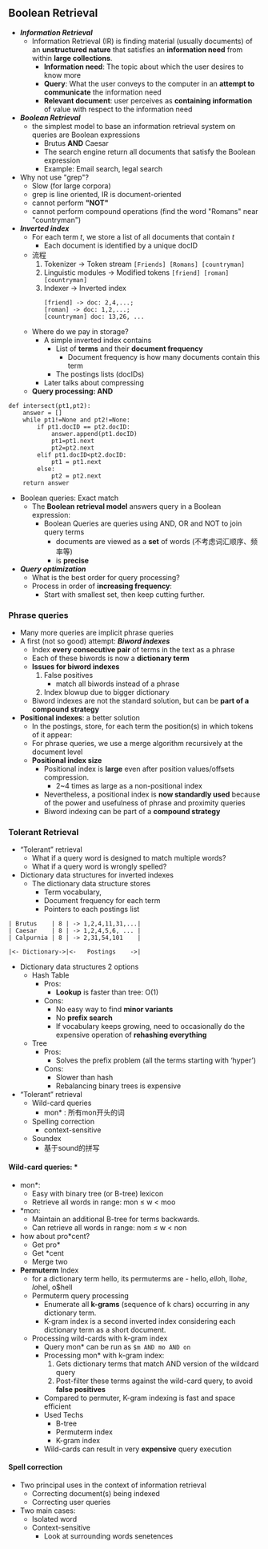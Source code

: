 
## Boolean Retrieval

- ***Information Retrieval***
  - Information Retrieval (IR) is finding material (usually documents) of an  **unstructured nature** that satisfies an **information need** from within **large collections**.
    - **Information need**: The topic about which the user desires to know more
    - **Query**: What the user conveys to the computer in an **attempt to communicate** the information need
    - **Relevant document**: user perceives as **containing information** of value with respect to the information need
- ***Boolean Retrieval***
  - the simplest model to base an information retrieval system on queries are Boolean expressions
    - Brutus **AND** Caesar
    - The search engine return all documents that satisfy the Boolean expression
    - Example: Email search, legal search
- Why not use "grep"?
  - Slow (for large corpora)
  - grep is line oriented, IR is document-oriented
  - cannot perform **"NOT"**
  - cannot perform compound operations (find the word "Romans" near "countryman")
- ***Inverted index***
  - For each term $t$, we store a list of all documents that contain $t$
    - Each document is identified by a unique docID
  - 流程
    1. Tokenizer -> Token stream `[Friends] [Romans] [countryman]`
    2. Linguistic modules -> Modified tokens `[friend] [roman] [countryman]`
    3. Indexer -> Inverted index  
        ```
        [friend] -> doc: 2,4,...; 
        [roman] -> doc: 1,2,...; 
        [countryman] doc: 13,26, ...
        ```
  - Where do we pay in storage?
    - A simple inverted index contains
      - List of **terms** and their **document frequency**
        - Document frequency is how many documents contain this term
      - The postings lists (docIDs)
    - Later talks about compressing
  - **Query processing: AND**
```python3
def intersect(pt1,pt2):
    answer = []
    while pt1!=None and pt2!=None:
        if pt1.docID == pt2.docID:
            answer.append(pt1.docID)
            pt1=pt1.next
            pt2=pt2.next
        elif pt1.docID<pt2.docID:
            pt1 = pt1.next
        else:
            pt2 = pt2.next
    return answer
```
  - Boolean queries: Exact match
    - The **Boolean retrieval model** answers query in a Boolean expression:
      - Boolean Queries are queries using AND, OR and NOT to join query terms
        - documents are viewed as a **set** of words (不考虑词汇顺序、频率等)
        - is **precise**
  - ***Query optimization***
    - What is the best order for query processing?
    - Process in order of **increasing frequency**:
      - Start with smallest set, then keep cutting further.

### Phrase queries
- Many more queries are implicit phrase queries
- A first (not so good) attempt: ***Biword indexes***
  - Index **every consecutive pair** of terms in the text as a phrase
  - Each of these biwords is now a **dictionary term**
  - **Issues for biword indexes**
    1. False positives
         - match all biwords instead of a phrase
    2. Index blowup due to bigger dictionary
   - Biword indexes are not the standard solution, but can be **part of a compound strategy**
- **Positional indexes**: a better solution 
  - In the postings, store, for each term the position(s) in which tokens of it appear:
  - For phrase queries, we use a merge algorithm recursively at the document level
  - **Positional index size**
    - Positional index is **large** even after position values/offsets compression.
      - 2~4 times as large as a non-positional index
    - Nevertheless, a positional index is **now standardly used** because of the  power and usefulness of phrase and proximity queries
    - Biword indexing can be part of a **compound strategy**

### Tolerant Retrieval
- “Tolerant” retrieval
    - What if a query word is designed to match multiple words?
    - What if a query word is wrongly spelled?
- Dictionary data structures for inverted indexes
  - The dictionary data structure stores 
    - Term vocabulary, 
    - Document frequency for each term 
    - Pointers to each postings list
```
| Brutus    | 8 | -> 1,2,4,11,31,...|
| Caesar    | 8 | -> 1,2,4,5,6, ... |
| Calpurnia | 8 | -> 2,31,54,101    |

|<- Dictionary->|<-   Postings    ->|
```
  - Dictionary data structures 2 options
    - Hash Table
      - Pros:
        - **Lookup** is faster than tree: O(1)
      - Cons:
        - No easy way to find **minor variants**
        - No **prefix search**
        - If vocabulary keeps growing, need to occasionally do the expensive operation of **rehashing everything**
    - Tree
      - Pros:
        - Solves the prefix problem (all the terms starting with ‘hyper’)
      - Cons:
        - Slower than hash 
        - Rebalancing binary trees is expensive
- “Tolerant” retrieval
  - Wild-card queries
    - mon* : 所有mon开头的词
  - Spelling correction
    - context-sensitive
  - Soundex
    - 基于sound的拼写

#### Wild-card queries: *
- mon*:
  - Easy with binary tree (or B-tree) lexicon
  - Retrieve all words in range: mon ≤ w < moo
- *mon:
  - Maintain an additional B-tree for terms backwards.
  - Can retrieve all words in range: nom ≤ w < non
- how about pro*cent?
  - Get pro*
  - Get *cent
  - Merge two
- **Permuterm** Index
  - for a dictionary term hello, its permuterms are 
        - hello$, ello$h, llo$he, lo$hel, o$hell
  - Permuterm query processing
    - Enumerate all **k-grams** (sequence of k chars) occurring in any dictionary  term. 
    - K-gram index is a second inverted index considering each dictionary term as a short document. 
  - Processing wild-cards with k-gram index 
    - Query mon* can be run as `$m AND mo AND on`
    - Processing mon* with k-gram index: 
      1. Gets dictionary terms that match AND version of the wildcard query
      2. Post-filter these terms against the wild-card query, to avoid **false positives**
    - Compared to permuter, K-gram indexing is fast and space efficient
    - Used Techs
      - B-tree
      - Permuterm index
      - K-gram index
    - Wild-cards can result in very **expensive** query execution

#### Spell correction
- Two principal uses in the context of information retrieval
  - Correcting document(s) being indexed
  - Correcting user queries
- Two main cases:
  - Isolated word
  - Context-sensitive
    - Look at surrounding words senetences


